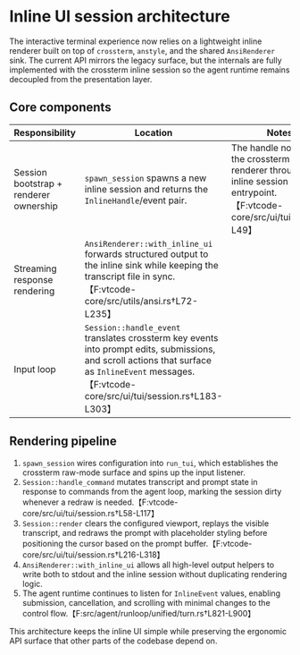 # Inline UI session architecture

The interactive terminal experience now relies on a lightweight inline renderer
built on top of `crossterm`, `anstyle`, and the shared `AnsiRenderer` sink. The
current API mirrors the legacy surface, but the internals are fully implemented
with the crossterm inline session so the agent runtime remains decoupled from the
presentation layer.

## Core components

| Responsibility | Location | Notes |
| --- | --- | --- |
| Session bootstrap + renderer ownership | `spawn_session` spawns a new inline session and returns the `InlineHandle`/event pair. | The handle now drives the crossterm-based renderer through the inline session entrypoint.【F:vtcode-core/src/ui/tui.rs†L20-L49】 |
| Streaming response rendering | `AnsiRenderer::with_inline_ui` forwards structured output to the inline sink while keeping the transcript file in sync.【F:vtcode-core/src/utils/ansi.rs†L72-L235】 |
| Input loop | `Session::handle_event` translates crossterm key events into prompt edits, submissions, and scroll actions that surface as `InlineEvent` messages.【F:vtcode-core/src/ui/tui/session.rs†L183-L303】 |

## Rendering pipeline

1. `spawn_session` wires configuration into `run_tui`, which establishes the
   crossterm raw-mode surface and spins up the input listener.
2. `Session::handle_command` mutates transcript and prompt state in response to
   commands from the agent loop, marking the session dirty whenever a redraw is
   needed.【F:vtcode-core/src/ui/tui/session.rs†L58-L117】
3. `Session::render` clears the configured viewport, replays the visible
   transcript, and redraws the prompt with placeholder styling before
   positioning the cursor based on the prompt buffer.【F:vtcode-core/src/ui/tui/session.rs†L216-L318】
4. `AnsiRenderer::with_inline_ui` allows all high-level output helpers to write
   both to stdout and the inline session without duplicating rendering logic.
5. The agent runtime continues to listen for `InlineEvent` values, enabling
   submission, cancellation, and scrolling with minimal changes to the control
   flow.【F:src/agent/runloop/unified/turn.rs†L821-L900】

This architecture keeps the inline UI simple while preserving the ergonomic API
surface that other parts of the codebase depend on.
